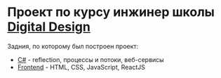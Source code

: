 # Проект по курсу инжинер школы [Digital Design](https://digdes.ru/it-university/shkola-inzhenera)

Задния, по которому был построен проект:

- [C#](/doc/CSHARP.md) - reflection, процессы и потоки, веб-сервисы
- [Frontend](/doc/FRONTEND.md) - HTML, CSS, JavaScript, ReactJS
